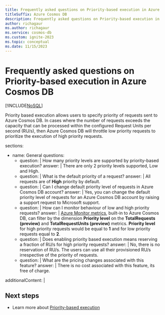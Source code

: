 ```yaml
---
title: Frequently asked questions on Priority-based execution in Azure Cosmos DB
titleSuffix: Azure Cosmos DB
description: Frequently asked questions on Priority-based execution in Azure Cosmos DB
author: richagaur
ms.author: richagaur
ms.service: cosmos-db
ms.custom: ignite-2023
ms.topic: conceptual
ms.date: 11/15/2023
---
```


# Frequently asked questions on Priority-based execution in Azure Cosmos DB

[!INCLUDE[NoSQL](includes/appliesto-nosql.md)]

Priority based execution allows users to specify priority of requests sent to Azure Cosmos DB. In cases where the number of requests exceeds the capacity that can be processed within the configured Request Units per second (RU/s), then Azure Cosmos DB will throttle low priority requests to prioritize the execution of high priority requests.

sections:
  - name: General
    questions:
      - question: |
          How many priority levels are supported by priority-based execution?
        answer: |
          There are only 2 priority levels supported, Low and High.        
      - question: |
          What is the default priority of a request?
        answer: |
          All requests are of **High** priority by default.
      - question: |
          Can I change default priority level of requests in Azure Cosmos DB account?
        answer: |
          Yes, you can change the default priority level of requests for an Azure Cosmos DB account by raising a support request to Microsoft support.
      - question: |
          How can I monitor behaviour of low and high priority requests?
        answer: |
          [Azure Monitor metrics](monitor.md#analyzing-metrics), built-in to Azure Cosmos DB, can filter by the dimension **Priority level** on the **TotalRequests (preview)** and **TotalRequestUnits (preview)** metrics. **Priority level** for high priority requests would be equal to **1** and for low priority requests equal to **2**.
      - question: |
          Does enabling priority based execution means reserving a fraction of RU/s for high priority requests?
        answer: |
          No, there is no reservation of RU/s. The users can use all their provisioned RU/s irrespective of the priority of requests. 
      - question: |
          What are the pricing changes associated with this feature?
        answer: |
          There is no cost associated with this feature, its free of charge.
     
additionalContent: |

  ## Next steps

  * Learn more about [Priority-based execution](priority-based-execution.md)
